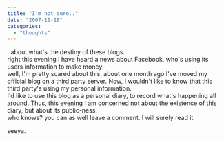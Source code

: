 ```yaml
---
title: "I'm not sure.."
date: "2007-11-18"
categories: 
  - "thoughts"
---
```


..about what's the destiny of these blogs.  
right this evening I have heard a news about Facebook, who's using its users information to make money.  
well, I'm pretty scared about this. about one month ago I've moved my official blog on a third party server. Now, I wouldn't like to know that this third party's using my personal information.  
I'd like to use this blog as a personal diary, to record what's happening all around. Thus, this evening I am concerned not about the existence of this diary, but about its public-ness.  
who knows? you can as well leave a comment. I will surely read it.  
  
seeya.
